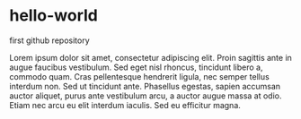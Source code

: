 # hello-world
first github repository

Lorem ipsum dolor sit amet, consectetur adipiscing elit. Proin sagittis ante in augue faucibus vestibulum. Sed eget nisl rhoncus, tincidunt libero a, commodo quam. Cras pellentesque hendrerit ligula, nec semper tellus interdum non. Sed ut tincidunt ante. Phasellus egestas, sapien accumsan auctor aliquet, purus ante vestibulum arcu, a auctor augue massa at odio. Etiam nec arcu eu elit interdum iaculis. Sed eu efficitur magna.
